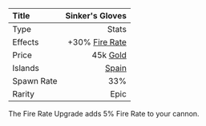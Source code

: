 |Title      | Sinker's Gloves 
|:-|-:
|Type       | Stats           
|Effects    |  +30% [Fire Rate](/upgrades/firerate.md)
|Price      | 45k [Gold](/gold.md)
|Islands    | [Spain](/islands/spain.md)              
|Spawn Rate | 33%             
|Rarity     | Epic            

The Fire Rate Upgrade adds 5% Fire Rate to your cannon. 


